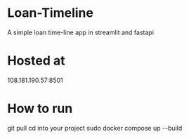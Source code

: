 # Loan-Timeline
A simple loan time-line app in streamlit and fastapi

# Hosted at
108.181.190.57:8501

# How to run
git pull <project-name>
cd into your project
sudo docker compose up --build


